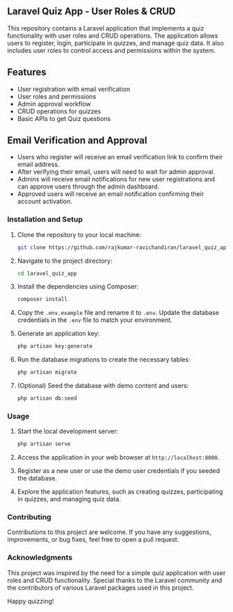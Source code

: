 ## Laravel Quiz App - User Roles & CRUD

This repository contains a Laravel application that implements a quiz functionality with user roles and CRUD operations. The application allows users to register, login, participate in quizzes, and manage quiz data. It also includes user roles to control access and permissions within the system.

## Features

- User registration with email verification
- User roles and permissions
- Admin approval workflow
- CRUD operations for quizzes
- Basic APIs to get Quiz questions

## Email Verification and Approval

- Users who register will receive an email verification link to confirm their email address.
- After verifying their email, users will need to wait for admin approval.
- Admins will receive email notifications for new user registrations and can approve users through the admin dashboard.
- Approved users will receive an email notification confirming their account activation.


### Installation and Setup

1. Clone the repository to your local machine:
   ```bash
   git clone https://github.com/rajkumar-ravichandiran/laravel_quiz_app.git
   ```

2. Navigate to the project directory:
   ```bash
   cd laravel_quiz_app
   ```

3. Install the dependencies using Composer:
   ```bash
   composer install
   ```

4. Copy the `.env.example` file and rename it to `.env`. Update the database credentials in the `.env` file to match your environment.

5. Generate an application key:
   ```bash
   php artisan key:generate
   ```

6. Run the database migrations to create the necessary tables:
   ```bash
   php artisan migrate
   ```

7. (Optional) Seed the database with demo content and users:
   ```bash
   php artisan db:seed
   ```

### Usage

1. Start the local development server:
   ```bash
   php artisan serve
   ```

2. Access the application in your web browser at `http://localhost:8000`.

3. Register as a new user or use the demo user credentials if you seeded the database.

4. Explore the application features, such as creating quizzes, participating in quizzes, and managing quiz data.


### Contributing

Contributions to this project are welcome. If you have any suggestions, improvements, or bug fixes, feel free to open a pull request.

### Acknowledgments

This project was inspired by the need for a simple quiz application with user roles and CRUD functionality. Special thanks to the Laravel community and the contributors of various Laravel packages used in this project.

Happy quizzing!
